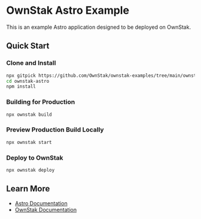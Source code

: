 # OwnStak Astro Example

This is an example Astro application designed to be deployed on OwnStak.

## Quick Start

### Clone and Install

```bash
npx gitpick https://github.com/OwnStak/ownstak-examples/tree/main/ownstak-astro
cd ownstak-astro
npm install
```

### Building for Production

```bash
npx ownstak build
```

### Preview Production Build Locally

```bash
npx ownstak start
```

### Deploy to OwnStak

```bash
npx ownstak deploy
```

## Learn More

- [Astro Documentation](https://docs.astro.build)
- [OwnStak Documentation](https://docs.ownstak.com/)
